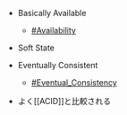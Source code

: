- Basically Available
	- [#Availability](Availability)
- Soft State
- Eventually Consistent
	- [#Eventual_Consistency](Eventual_Consistency)

- よく[[ACID]]と比較される
